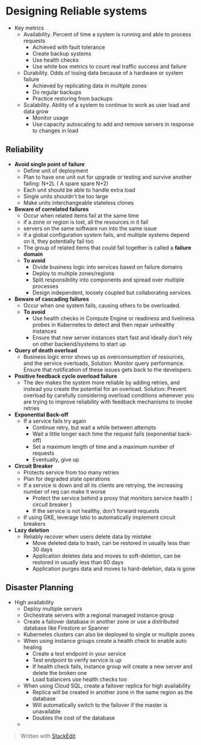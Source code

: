
# Designing Reliable systems


- Key metrics
	- Availability. Percent of time a system is running and able to process requests
		- Achieved with fault tolerance
		- Create backup systems
		- Use health checks
		- Use white box metrics to count real traffic success and failure	
	- Durability. Odds of losing data because of a hardware or system failure
		- Achieved by replicating data in multiple zones
		- Do regular backups
		- Practice restoring from backups
	- Scalability. Ability of a system to continue to work as user load and data grow
		- Monitor usage
		- Use capacity autoscaling to add and remove servers in response to changes in load

## Reliability
- **Avoid single point of failure**
	- Define unit of deployment 
	- Plan to have one unit out for upgrade or testing and survive another failing: N+2L ( A spare spare  N+2) 
	- Each unit should be able to handle extra load
	- Single units shouldn't be too large
	- Make units interchangeable stateless clones
- **Beware of correlated failures**
	- Occur when related items fail at the same time
	- if a zone or region is lost, all the resources in it fail
	- servers on the same software run into the same issue
	- if a global configuration system fails, and multiple systems depend on it, they potentially fail too
	- The group of related items that could fail together is called a **failure domain**
	- **To avoid**
		- Divide business logic into services based on failure domains
		- Deploy to multiple zones/regions
		- Split responsibility into components and spread over multiple processes
		- Design independent, loosely coupled but collaborating services
- **Beware of cascading failures**
	- Occur when one system fails, causing others to be overloaded. 
	- **To avoid**
		- Use health checks in Compute Engine or readiness and liveliness probes in Kubernetes to detect and then repair unhealthy instances
		- Ensure that new server instances start fast and ideally don't rely on other backend/systems to start up
- **Query of death overload**
	- Business logic error shows up as overconsumption of resources, and the service overloads, Solution: Monitor query performance. Ensure that notification of these issues gets back to the developers.
- **Positive feedback cycle overload failure**
	- The dev makes the system more reliable by adding retries, and instead you create the potential for an overload. Solution: Prevent overload by carefully considering overload conditions whenever you are trying to improve reliability with feedback mechanisms to invoke retries
- **Exponential Back-off**
	- If a service fails try again
		- Continue retry, but wait a while between attempts
		- Wait a little longer each time the request fails (exponential back-off)
		- Set a maximum length of time and a maximum number of requests
		- Eventually, give up
- **Circuit Breaker**
	- Protects service from too many retries
	- Plan for degraded state operations
	- If a service is down and all its clients are retrying, the increasing number of req can make it worse
		- Protect the service behind a proxy that monitors service health ( circuit breaker )
		- If the service is not healthy, don't forward requests
	- If using GKE, leverage Istio to automatically implement circuit breakers
- **Lazy deletion**
	- Reliably recover when users delete data by mistake
		- Move deleted data to trash, can be restored in usually less than 30 days
		- Application deletes data and moves to soft-deletion, can be restored in  usually less than 60 days
		- Application purges data and moves to hard-deletion, data is gone

## Disaster Planning

- High availability
	- Deploy multiple servers
	- Orchestrate servers with a regional managed instance group
	- Create a failover database in another zone or use a distributed database like Firestore or Spanner
	- Kubernetes clusters can also be deployed to single or multiple zones
	- When using instance groups create a health check to enable auto healing
		- Create a test endpoint in your service
		- Test endpoint to verify service is up
		- If health check fails, instance group will create a new server and delete the broken one
		- Load balancers use health checks too
	- When using Cloud SQL, create a failover replica for high availability
		- Replica will be created in another zone in the same region as the database
		- Will automatically switch to the failover if the master is unavailable
		- Doubles the cost of the database
	- 


> Written with [StackEdit](https://stackedit.io/).
<!--stackedit_data:
eyJoaXN0b3J5IjpbMTE5OTg0Mzk1OSwtMTA4NjAwOTkyMl19
-->